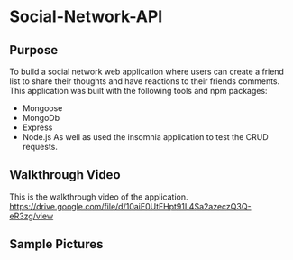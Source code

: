 # Social-Network-API

## Purpose 
To build a social network web application where users can create a friend list to share their thoughts and have reactions to their friends comments. 
This application was built with the following tools and npm packages: 
- Mongoose
- MongoDb
- Express
- Node.js
As well as used the insomnia application to test the CRUD requests. 
## Walkthrough Video 
This is the walkthrough video of the application. 
https://drive.google.com/file/d/10aiE0UtFHpt91L4Sa2azeczQ3Q-eR3zg/view 
## Sample Pictures 
